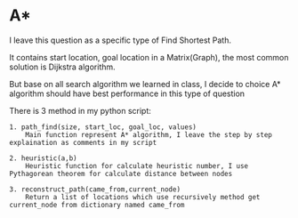 # A*

I leave this question as a specific type of Find Shortest Path.

It contains start location, goal location in a Matrix(Graph), the most common solution is Dijkstra algorithm.

But base on all search algorithm we learned in class, I decide to choice A* algorithm should have best performance in this type of question

There is 3 method in my python script:

    1. path_find(size, start_loc, goal_loc, values)
        Main function represent A* algorithm, I leave the step by step explaination as comments in my script

    2. heuristic(a,b)
        Heuristic function for calculate heuristic number, I use Pythagorean theorem for calculate distance between nodes

    3. reconstruct_path(came_from,current_node)
        Return a list of locations which use recursively method get current_node from dictionary named came_from